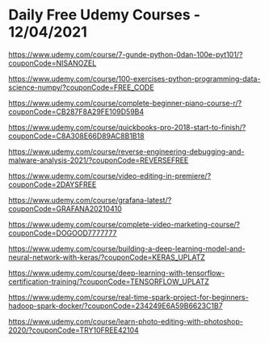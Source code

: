 # Daily Free Udemy Courses - 12/04/2021

https://www.udemy.com/course/7-gunde-python-0dan-100e-pyt101/?couponCode=NISANOZEL
https://www.udemy.com/course/100-exercises-python-programming-data-science-numpy/?couponCode=FREE_CODE
https://www.udemy.com/course/complete-beginner-piano-course-r/?couponCode=CB287F8A29FE109D59B4
https://www.udemy.com/course/quickbooks-pro-2018-start-to-finish/?couponCode=C8A308E66D89AC8B1B18
https://www.udemy.com/course/reverse-engineering-debugging-and-malware-analysis-2021/?couponCode=REVERSEFREE
https://www.udemy.com/course/video-editing-in-premiere/?couponCode=2DAYSFREE
https://www.udemy.com/course/grafana-latest/?couponCode=GRAFANA20210410
https://www.udemy.com/course/complete-video-marketing-course/?couponCode=DOGOOD7777777
https://www.udemy.com/course/building-a-deep-learning-model-and-neural-network-with-keras/?couponCode=KERAS_UPLATZ
https://www.udemy.com/course/deep-learning-with-tensorflow-certification-training/?couponCode=TENSORFLOW_UPLATZ
https://www.udemy.com/course/real-time-spark-project-for-beginners-hadoop-spark-docker/?couponCode=234249E6A59B6623C1B7
https://www.udemy.com/course/learn-photo-editing-with-photoshop-2020/?couponCode=TRY10FREE42104
